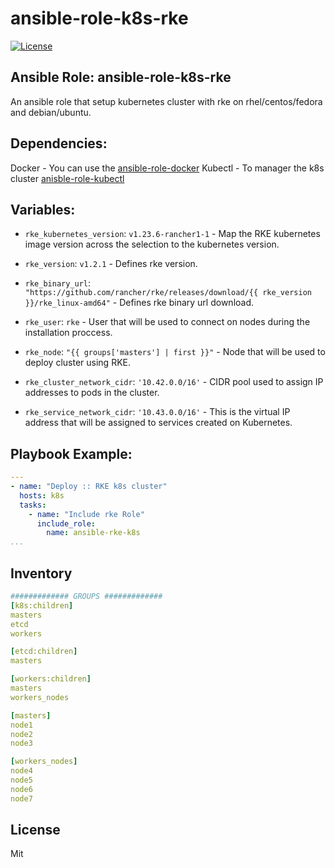 # ansible-role-k8s-rke

[![License](https://img.shields.io/badge/license-MIT-brightgreen.svg?style=flat-square)](https://github.com/isweluiz/ansible-package-debian-manage/blob/master/LICENSE)

## Ansible Role: ansible-role-k8s-rke 

An ansible role that setup kubernetes cluster with rke on rhel/centos/fedora and debian/ubuntu. 

## Dependencies: 

Docker - You can use the [ansible-role-docker](https://github.com/geerlingguy/ansible-role-docker)
Kubectl - To manager the k8s cluster [anisble-role-kubectl](https://github.com/githubixx/ansible-role-kubectl)

## Variables:

* `rke_kubernetes_version`: `v1.23.6-rancher1-1` - Map the RKE kubernetes image version across the selection to the kubernetes version.

* `rke_version`: `v1.2.1` - Defines rke version.


* `rke_binary_url`: `"https://github.com/rancher/rke/releases/download/{{ rke_version }}/rke_linux-amd64"` - Defines rke binary url download.


* `rke_user`: `rke` - User that will be used to connect on nodes during the installation proccess.


* `rke_node`: `"{{ groups['masters'] | first }}"` - Node that will be used to deploy cluster using RKE.


* `rke_cluster_network_cidr`: `'10.42.0.0/16'` - CIDR pool used to assign IP addresses to pods in the cluster.


* `rke_service_network_cidr`: `'10.43.0.0/16'` - This is the virtual IP address that will be assigned to services created on Kubernetes.

## Playbook Example: 

```yaml
---
- name: "Deploy :: RKE k8s cluster" 
  hosts: k8s
  tasks: 
    - name: "Include rke Role"
      include_role:
        name: ansible-rke-k8s 
...
```

## Inventory 

```yaml
############# GROUPS #############
[k8s:children]
masters
etcd
workers

[etcd:children]
masters

[workers:children]
masters
workers_nodes

[masters]
node1
node2 
node3

[workers_nodes]
node4
node5
node6
node7
```

## License
Mit